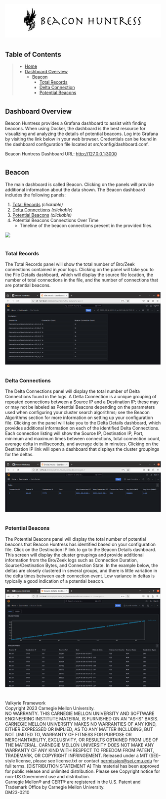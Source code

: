 ![Beacon Huntress](../images/beacon_huntress.png)
#
## __Table of Contents__

> * [Home](../../../readme.md)
> * [Dashboard Overview](#overview)
>   * [Beacon](#beacon)
>       * [Total Records](#totalrecords)
>       * [Delta Connection](#deltaconnection)
>       * [Potential Beacons](#potentialbeacons)
#
## <a name="overview"></a>__Dashboard Overview__

Beacon Huntress provides a Grafana dashboard to assist with finding beacons. When using Docker, the dashboard is the best resource for visualizing and analyzing the details of potential beacons. Log into Grafana by visiting the link below in your web browser. Credentials can be found in the dashboard configuration file located at src/config/dashboard.conf.

Beacon Huntress Dashboard URL:  http://127.0.0.1:3000

#
## __Beacon__

The main dashboard is called Beacon. Clicking on the panels will provide additional information about the data shown. The Beacon dashboard includes the following panels: 

1) [Total Records](#totalrecords) <i>(clickable)</i>
2) [Delta Connections](#deltaconnections) <i>(clickable)</i>
3) [Potential Beacons](#potentialbeacons) <i>(clickable)</i>
4) Potential Beacons Connections Over Time
    * Timeline of the beacon connections present in the provided files.


![](../images/tutorial/ui_dash.png)



#
### <a name="totalrecords"></a>__Total Records__

The Total Records panel will show the total number of Bro/Zeek connections contained in your logs.  Clicking on the panel will take you to the File Details dashboard, which will display the source file location, the number of total connections in the file, and the number of connections that are potential beacons.

![](../images/dash/dash_filedetail.png)

#
### <a name="deltaconnections"></a>__Delta Connections__

The Delta Connections panel will display the total number of Delta Connections found in the logs. A Delta Connection is a unique grouping of repeated connections between a Source IP and a Destination IP; these may or may not be labeled as Potential Beacons depending on the parameters used when configuring your cluster search algorithms; see the Beacon Algorithms section for more information on setting up your configuration file. Clicking on the panel will take you to the Delta Details dashboard, which provides additional information on each of the identified Delta Connections. 
Each connection listing will show the Source IP, Destination IP, Port, minimum and maximum times between connections, total connection count, average delta in milliseconds, and average delta in minutes.  Clicking on the Destination IP link will open a dashboard that displays the cluster groupings for the deltas.

![](../images/dash/dash_delta.png)

#
### <a name="potentialbeacons"></a>__Potential Beacons__

The Potential Beacons panel will display the total number of potential beacons that Beacon Huntress has identified based on your configuration file.  Click on the Destination IP link to go to the Beacon Details dashboard. This screen will display the cluster groupings and provide additional information from the Bro/Zeek logs such as Connection Duration, Source/Destination Bytes, and Connection State. In the example below, the deltas are closely clustered in several groups, and there is little variation in the delta times between each connection event. Low variance in deltas is typically a good indication of a potential beacon.

![](../images/dash/dash_beacon.png)


#
Valkyrie Framework<br>
Copyright 2023 Carnegie Mellon University.<br>
NO WARRANTY. THIS CARNEGIE MELLON UNIVERSITY AND SOFTWARE ENGINEERING INSTITUTE MATERIAL IS FURNISHED ON AN "AS-IS" BASIS. CARNEGIE MELLON UNIVERSITY MAKES NO WARRANTIES OF ANY KIND, EITHER EXPRESSED OR IMPLIED, AS TO ANY MATTER INCLUDING, BUT NOT LIMITED TO, WARRANTY OF FITNESS FOR PURPOSE OR MERCHANTABILITY, EXCLUSIVITY, OR RESULTS OBTAINED FROM USE OF THE MATERIAL. CARNEGIE MELLON UNIVERSITY DOES NOT MAKE ANY WARRANTY OF ANY KIND WITH RESPECT TO FREEDOM FROM PATENT, TRADEMARK, OR COPYRIGHT INFRINGEMENT.
Released under a MIT (SEI)-style license, please see license.txt or contact permission@sei.cmu.edu for full terms.
[DISTRIBUTION STATEMENT A] This material has been approved for public release and unlimited distribution.  Please see Copyright notice for non-US Government use and distribution.<br>
Carnegie Mellon® and CERT® are registered in the U.S. Patent and Trademark Office by Carnegie Mellon University.<br>
DM23-0210<br>